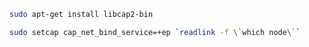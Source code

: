 ```bash
sudo apt-get install libcap2-bin
```
```bash
sudo setcap cap_net_bind_service=+ep `readlink -f \`which node\``
```
